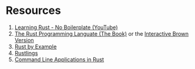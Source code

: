 # Resources
1. [Learning Rust - No Boilerplate (YouTube)](https://www.youtube.com/watch?v=2hXNd6x9sZs)
2. [The Rust Programming Languate (The Book)](https://doc.rust-lang.org/stable/book/) or the [Interactive Brown Version](https://rust-book.cs.brown.edu/)
3. [Rust by Example](https://doc.rust-lang.org/rust-by-example/)
4. [Rustlings](https://github.com/rust-lang/rustlings)
5. [Command Line Applications in Rust](https://rust-cli.github.io/book/index.html)
